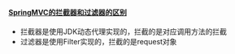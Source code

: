 #### [SpringMVC的拦截器和过滤器的区别](https://www.jianshu.com/p/aa62fbb86d3b)

+ 拦截器是使用JDK动态代理实现的，拦截的是对应调用方法的拦截
+ 过滤器是使用Filter实现的，拦截的是request对象

